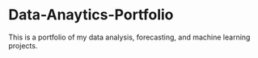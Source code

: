 # Data-Anaytics-Portfolio
This is a portfolio of my data analysis, forecasting, and machine learning projects. 
